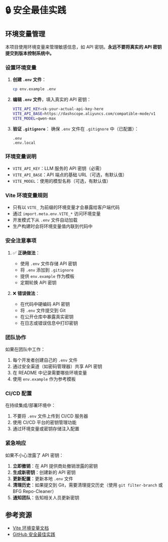 # 🔒 安全最佳实践

## 环境变量管理

本项目使用环境变量来管理敏感信息，如 API 密钥。**永远不要将真实的 API 密钥提交到版本控制系统中。**

### 设置环境变量

1. **创建 `.env` 文件**：
   ```bash
   cp env.example .env
   ```

2. **编辑 `.env` 文件**，填入真实的 API 密钥：
   ```bash
   VITE_API_KEY=sk-your-actual-api-key-here
   VITE_API_BASE=https://dashscope.aliyuncs.com/compatible-mode/v1
   VITE_MODEL=qwen-max
   ```

3. **验证 `.gitignore`**：
   确保 `.env` 文件在 `.gitignore` 中（已配置）：
   ```
   .env
   .env.local
   ```

### 环境变量说明

- `VITE_API_KEY`：LLM 服务的 API 密钥（必需）
- `VITE_API_BASE`：API 端点的基础 URL（可选，有默认值）
- `VITE_MODEL`：使用的模型名称（可选，有默认值）

### Vite 环境变量规则

- 只有以 `VITE_` 为前缀的环境变量才会暴露给客户端代码
- 通过 `import.meta.env.VITE_*` 访问环境变量
- 开发模式下从 `.env` 文件自动加载
- 生产构建时会将环境变量值内联到代码中

### 安全注意事项

1. ✅ **正确做法**：
   - 使用 `.env` 文件存储 API 密钥
   - 将 `.env` 添加到 `.gitignore`
   - 提供 `env.example` 作为模板
   - 定期轮换 API 密钥

2. ❌ **错误做法**：
   - 在代码中硬编码 API 密钥
   - 将 `.env` 文件提交到 Git
   - 在公开仓库中暴露真实密钥
   - 在日志或错误信息中打印密钥

### 团队协作

如果在团队中工作：

1. 每个开发者创建自己的 `.env` 文件
2. 通过安全渠道（如密码管理器）共享 API 密钥
3. 在 README 中记录需要哪些环境变量
4. 使用 `env.example` 作为参考模板

### CI/CD 配置

在持续集成/部署环境中：

1. 不要将 `.env` 文件上传到 CI/CD 服务器
2. 使用 CI/CD 平台的密钥管理功能
3. 通过环境变量或密钥存储注入配置

### 紧急响应

如果不小心泄露了 API 密钥：

1. **立即撤销**：在 API 提供商处撤销泄露的密钥
2. **生成新密钥**：创建新的 API 密钥
3. **更新配置**：更新本地 `.env` 文件
4. **清理历史**：如果提交到 Git，需要清理提交历史（使用 `git filter-branch` 或 BFG Repo-Cleaner）
5. **通知团队**：告知相关人员更新密钥

## 参考资源

- [Vite 环境变量文档](https://vitejs.dev/guide/env-and-mode.html)
- [GitHub 安全最佳实践](https://docs.github.com/en/code-security/getting-started/best-practices-for-preventing-data-leaks-in-your-organization)

